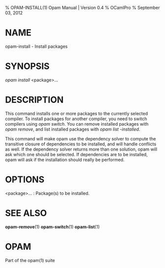 % OPAM-INSTALL(1) Opam Manual | Version 0.4
% OCamlPro
% September 03, 2012

# NAME

opam-install - Install packages

# SYNOPSIS

*opam install* \<package\>...

# DESCRIPTION

This command installs one or more packages to the currently selected
compiler. To install packages for another compiler, you need to switch
compilers using *opam switch*. You can remove installed packages with
*opam remove*, and list installed packages with *opam list
-installed*.

This command will make opam use the dependency solver to compute the
transitive closure of dependencies to be installed, and will handle
conflicts as well. If the dependency solver returns more than one
solution, opam will ask which one should be selected. If dependencies
are to be installed, opam will ask if the installation should really
be performed.

# OPTIONS

\<package\>...
:   Package(s) to be installed.

# SEE ALSO

**opam-remove**(1) **opam-switch**(1) **opam-list**(1)

# OPAM

Part of the opam(1) suite
